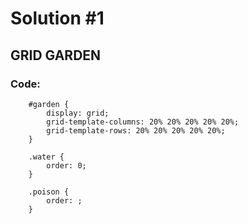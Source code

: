
# Solution #1

## GRID GARDEN


### Code: 

```    
    #garden {
        display: grid;
        grid-template-columns: 20% 20% 20% 20% 20%;
        grid-template-rows: 20% 20% 20% 20% 20%;
    }

    .water {
        order: 0;
    }

    .poison {
        order: ;
    }
```
